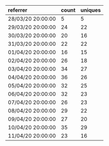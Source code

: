 | referrer          | count | uniques |
| :---------------- | :---- | :------ |
| 28/03/20 20:00:00 | 5     | 5       |
| 29/03/20 20:00:00 | 24    | 22      |
| 30/03/20 20:00:00 | 20    | 16      |
| 31/03/20 20:00:00 | 22    | 22      |
| 01/04/20 20:00:00 | 16    | 15      |
| 02/04/20 20:00:00 | 26    | 18      |
| 03/04/20 20:00:00 | 34    | 27      |
| 04/04/20 20:00:00 | 36    | 26      |
| 05/04/20 20:00:00 | 32    | 25      |
| 06/04/20 20:00:00 | 32    | 23      |
| 07/04/20 20:00:00 | 26    | 23      |
| 08/04/20 20:00:00 | 29    | 22      |
| 09/04/20 20:00:00 | 27    | 20      |
| 10/04/20 20:00:00 | 35    | 29      |
| 11/04/20 20:00:00 | 23    | 16      |